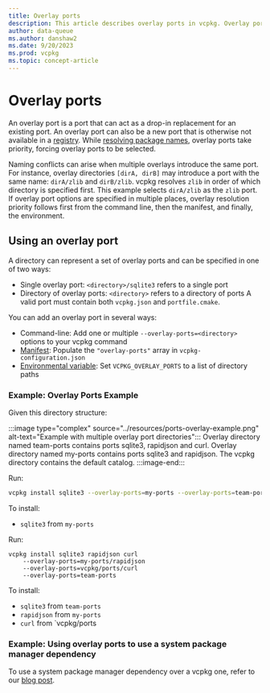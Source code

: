 ```yaml
---
title: Overlay ports
description: This article describes overlay ports in vcpkg. Overlay ports are used to force a specific port definition to be used by vcpkg during the package installation process.
author: data-queue
ms.author: danshaw2
ms.date: 9/20/2023
ms.prod: vcpkg
ms.topic: concept-article
---
```


# Overlay ports

An overlay port is a port that can act as a drop-in replacement for an existing port. An overlay port can also be a new port that is otherwise not available in a [registry](../maintainers/registries.md). While [resolving package names](../users/registries.md#package-name-resolution), overlay ports take priority, forcing overlay ports to be selected.

Naming conflicts can arise when multiple overlays introduce the same port. For instance, overlay directories `[dirA, dirB]` may introduce a port with the same name: `dirA/zlib` and `dirB/zlib`. vcpkg resolves `zlib` in order of which directory is specified first. This example selects `dirA/zlib` as the `zlib` port. If overlay port options are specified in multiple places, overlay resolution priority follows first from the command line, then the manifest, and finally, the environment.

## Using an overlay port

A directory can represent a set of overlay ports and can be specified in one of two ways:
- Single overlay port: `<directory>/sqlite3` refers to a single port
- Directory of overlay ports: `<directory>` refers to a directory of ports
A valid port must contain both `vcpkg.json` and `portfile.cmake`.

You can add an overlay port in several ways:
* Command-line: Add one or multiple `--overlay-ports=<directory>` options to your vcpkg command
* [Manifest](../reference/vcpkg-configuration-json.md#overlay-ports): Populate the `"overlay-ports"` array in `vcpkg-configuration.json`
* [Environmental variable](../users/config-environment.md#vcpkg_overlay_ports): Set `VCPKG_OVERLAY_PORTS` to a list of directory paths

### Example: Overlay Ports Example

Given this directory structure:

:::image type="complex" source="../resources/ports-overlay-example.png" alt-text="Example with multiple overlay port directories":::
Overlay directory named team-ports contains ports sqlite3, rapidjson and curl. Overlay directory named my-ports contains ports sqlite3 and rapidjson. The vcpkg directory contains the default catalog.
:::image-end:::

Run:
```bash
vcpkg install sqlite3 --overlay-ports=my-ports --overlay-ports=team-ports
```
To install:
- `sqlite3` from `my-ports`

Run:
```
vcpkg install sqlite3 rapidjson curl 
    --overlay-ports=my-ports/rapidjson 
    --overlay-ports=vcpkg/ports/curl
    --overlay-ports=team-ports
```
To install:
- `sqlite3` from `team-ports`
- `rapidjson` from `my-ports`
- `curl` from `vcpkg/ports

### Example: Using overlay ports to use a system package manager dependency

To use a system package manager dependency over a vcpkg one, refer to our [blog post](https://devblogs.microsoft.com/cppblog/using-system-package-manager-dependencies-with-vcpkg/).
